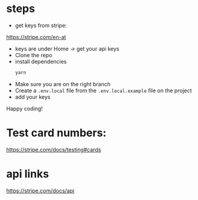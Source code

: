 # steps

- get keys from stripe:

https://stripe.com/en-at

- keys are under Home -> get your api keys
- Clone the repo
- install dependencies
  ```sh
  yarn 
  ```
- Make sure you are on the right branch
- Create a `.env.local` file from the `.env.local.example` file on the project
- add your keys

Happy coding!

# Test card numbers:

https://stripe.com/docs/testing#cards

# api links

https://stripe.com/docs/api
